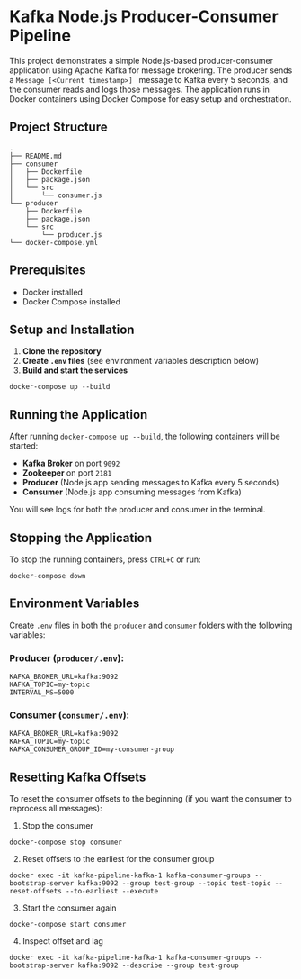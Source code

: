 # Kafka Node.js Producer-Consumer Pipeline

This project demonstrates a simple Node.js-based producer-consumer application using Apache Kafka for message brokering. The producer sends a `Message [<Current timestamp>] ` message to Kafka every 5 seconds, and the consumer reads and logs those messages. The application runs in Docker containers using Docker Compose for easy setup and orchestration.

## Project Structure

```
.
├── README.md
├── consumer
│   ├── Dockerfile
│   ├── package.json
│   └── src
│       └── consumer.js
└── producer
    ├── Dockerfile
    ├── package.json
    └── src
        └── producer.js
└── docker-compose.yml
```

## Prerequisites

- Docker installed
- Docker Compose installed

## Setup and Installation

1. **Clone the repository**
2. **Create `.env` files** (see environment variables description below)
3. **Build and start the services**

```
docker-compose up --build
```

## Running the Application

After running `docker-compose up --build`, the following containers will be started:

- **Kafka Broker** on port `9092`
- **Zookeeper** on port `2181`
- **Producer** (Node.js app sending messages to Kafka every 5 seconds)
- **Consumer** (Node.js app consuming messages from Kafka)

You will see logs for both the producer and consumer in the terminal.

## Stopping the Application

To stop the running containers, press `CTRL+C` or run:

```
docker-compose down
```

## Environment Variables

Create `.env` files in both the `producer` and `consumer` folders with the following variables:

### Producer (`producer/.env`):

```
KAFKA_BROKER_URL=kafka:9092
KAFKA_TOPIC=my-topic
INTERVAL_MS=5000
```

### Consumer (`consumer/.env`):

```
KAFKA_BROKER_URL=kafka:9092
KAFKA_TOPIC=my-topic
KAFKA_CONSUMER_GROUP_ID=my-consumer-group
```

## Resetting Kafka Offsets

To reset the consumer offsets to the beginning (if you want the consumer to reprocess all messages):

1. Stop the consumer

```
docker-compose stop consumer
```

2. Reset offsets to the earliest for the consumer group

```
docker exec -it kafka-pipeline-kafka-1 kafka-consumer-groups --bootstrap-server kafka:9092 --group test-group --topic test-topic --reset-offsets --to-earliest --execute
```

3. Start the consumer again

```
docker-compose start consumer
```

4. Inspect offset and lag

```
docker exec -it kafka-pipeline-kafka-1 kafka-consumer-groups --bootstrap-server kafka:9092 --describe --group test-group
```
